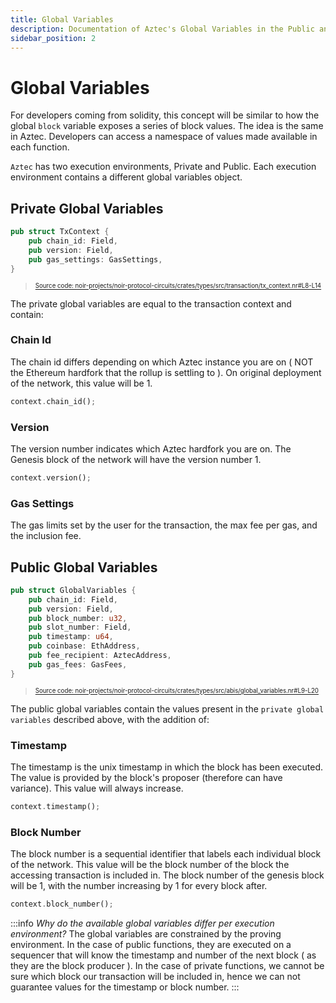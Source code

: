 ```yaml
---
title: Global Variables
description: Documentation of Aztec's Global Variables in the Public and Private Contexts
sidebar_position: 2
---
```


# Global Variables

For developers coming from solidity, this concept will be similar to how the global `block` variable exposes a series of block values. The idea is the same in Aztec. Developers can access a namespace of values made available in each function.

`Aztec` has two execution environments, Private and Public. Each execution environment contains a different global variables object.

## Private Global Variables

```rust title="tx-context" showLineNumbers 
pub struct TxContext {
    pub chain_id: Field,
    pub version: Field,
    pub gas_settings: GasSettings,
}
```
> <sup><sub><a href="https://github.com/AztecProtocol/aztec-packages/blob/v1.2.0/noir-projects/noir-protocol-circuits/crates/types/src/transaction/tx_context.nr#L8-L14" target="_blank" rel="noopener noreferrer">Source code: noir-projects/noir-protocol-circuits/crates/types/src/transaction/tx_context.nr#L8-L14</a></sub></sup>


The private global variables are equal to the transaction context and contain:

### Chain Id

The chain id differs depending on which Aztec instance you are on ( NOT the Ethereum hardfork that the rollup is settling to ). On original deployment of the network, this value will be 1.

```rust
context.chain_id();
```

### Version

The version number indicates which Aztec hardfork you are on. The Genesis block of the network will have the version number 1.

```rust
context.version();
```

### Gas Settings

The gas limits set by the user for the transaction, the max fee per gas, and the inclusion fee.

## Public Global Variables

```rust title="global-variables" showLineNumbers 
pub struct GlobalVariables {
    pub chain_id: Field,
    pub version: Field,
    pub block_number: u32,
    pub slot_number: Field,
    pub timestamp: u64,
    pub coinbase: EthAddress,
    pub fee_recipient: AztecAddress,
    pub gas_fees: GasFees,
}
```
> <sup><sub><a href="https://github.com/AztecProtocol/aztec-packages/blob/v1.2.0/noir-projects/noir-protocol-circuits/crates/types/src/abis/global_variables.nr#L9-L20" target="_blank" rel="noopener noreferrer">Source code: noir-projects/noir-protocol-circuits/crates/types/src/abis/global_variables.nr#L9-L20</a></sub></sup>


The public global variables contain the values present in the `private global variables` described above, with the addition of:

### Timestamp

The timestamp is the unix timestamp in which the block has been executed. The value is provided by the block's proposer (therefore can have variance). This value will always increase.

```rust
context.timestamp();
```

### Block Number

The block number is a sequential identifier that labels each individual block of the network. This value will be the block number of the block the accessing transaction is included in.
The block number of the genesis block will be 1, with the number increasing by 1 for every block after.

```rust
context.block_number();
```

:::info _Why do the available global variables differ per execution environment?_
The global variables are constrained by the proving environment. In the case of public functions, they are executed on a sequencer that will know the timestamp and number of the next block ( as they are the block producer ).
In the case of private functions, we cannot be sure which block our transaction will be included in, hence we can not guarantee values for the timestamp or block number.
:::
